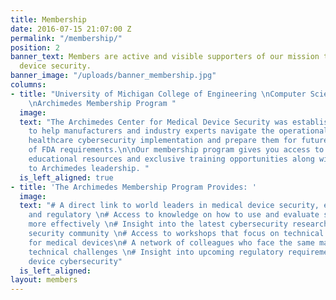 ```yaml
---
title: Membership
date: 2016-07-15 21:07:00 Z
permalink: "/membership/"
position: 2
banner_text: Members are active and visible supporters of our mission to improve medical
  device security.
banner_image: "/uploads/banner_membership.jpg"
columns:
- title: "University of Michigan College of Engineering \nComputer Science and Engineering
    \nArchimedes Membership Program "
  image: 
  text: "The Archimedes Center for Medical Device Security was established in 2012
    to help manufacturers and industry experts navigate the operational hazards of
    healthcare cybersecurity implementation and prepare them for future challenges
    of FDA requirements.\n\nOur membership program gives you access to trustworthy
    educational resources and exclusive training opportunities along with direct access
    to Archimedes leadership. "
  is_left_aligned: true
- title: 'The Archimedes Membership Program Provides: '
  image: 
  text: "# A direct link to world leaders in medical device security, engineering,
    and regulatory \n# Access to knowledge on how to use and evaluate security technology
    more effectively \n# Insight into the latest cybersecurity research and the broader
    security community \n# Access to workshops that focus on technical problem-solving
    for medical devices\n# A network of colleagues who face the same managerial and
    technical challenges \n# Insight into upcoming regulatory requirements for medical
    device cybersecurity"
  is_left_aligned: 
layout: members
---
```


